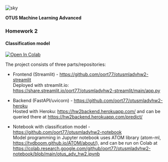 ![sky](https://user-images.githubusercontent.com/73858914/148268220-093ee58c-8c58-46d0-bb47-c3ebc33b3f95.png)
 
**OTUS Machine Learning Advanced**
### **Homework 2** 

#### Classification model

<a href="https://colab.research.google.com/github/oort77/otusmladvhw2-notebook/blob/main/otus_adv_hw2.ipynb" target="_parent"><img src="https://colab.research.google.com/assets/colab-badge.svg" alt="Open In Colab"/></a>

The project consists of three parts/repositories:  

- Frontend (Streamlit) - https://github.com/oort77/otusmladvhw2-streamlit  
Deployed with streamlit.io: https://share.streamlit.io/oort77/otusmladvhw2-streamlit/main/app.py  

- Backend (FastAPI/uvicorn) - https://github.com/oort77/otusmladvhw2-heroku  
Hosted with Heroku: https://hw2backend.herokuapp.com/ and can be queried there at https://hw2backend.herokuapp.com/predict/  

- Notebook with classification model - https://github.com/oort77/otusmladvhw2-notebook  
Model programming in Jupyter notebook uses ATOM library (atom-ml, https://tvdboom.github.io/ATOM/about/), and can be  run on Colab at https://colab.research.google.com/github/oort77/otusmladvhw2-notebook/blob/main/otus_adv_hw2.ipynb
